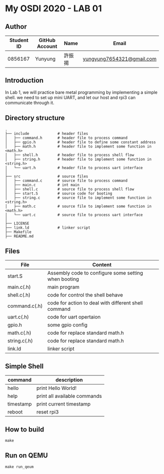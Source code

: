 # My OSDI 2020 - LAB 01

## Author

| Student ID | GitHub Account | Name | Email                      |
| -----------| -------------- | ---- | -------------------------- |
| 0856167    | Yunyung        | 許振揚| yungyung7654321@gmail.com  |

## Introduction
In Lab 1, we will practice bare metal programming by implementing a simple shell. we need to set up mini UART, and let our host and rpi3 can communicate through it.

## Directory structure

```
.
├── include             # header files
│   ├── command.h       # header file to process command
│   ├── gpio.h          # header file to define some constant address
│   ├── math.h          # header file to implement some function in <math.h>
│   ├── shell.h         # header file to process shell flow
│   ├── string.h        # header file to implement some function in <string.h>
│   └── uart.h          # header file to process uart interface
│
├── src                 # source files
│   ├── command.c       # source file to process command
│   ├── main.c          # int main
│   ├── shell.c         # source file to process shell flow
│   ├── start.S         # source code for booting
│   ├── string.c        # source file to implement some function in <string.h>
│   ├── math.c          # source file to implement some function in <math.h>
│   └── uart.c          # source file to process uart interface
│
├── LICENSE
├── link.ld             # linker script
├── Makefile
├── README.md
```

## Files
| File          | Content                                               | 
| --------------| ----------------------------------------------------- | 
| start.S       | Assembly code to configure some setting when booting  |
| main.c(.h)    | main program                                          |
| shell.c(.h)   | code for control the shell behave                     |
| command.c(.h) | code for action to deal with different shell command  |
| uart.c(.h)    | code for uart opertaion                               |
| gpio.h        | some gpio config                                      |
| math.c(.h)    | code for replace standard math.h                      |
| string.c(.h)  | code for replace standard math.h                      |
| link.ld       | linker script                                         |

## Simple Shell
| command   | description                   | 
| ----------| ----------------------------- | 
| hello     | print Hello World!            |
| help      | print all available commands  |
| timestamp | print current timestamp       |
| reboot    | reset rpi3                    |



## How to build

```
make
```

## Run on QEMU
```
make run_qeum
```
